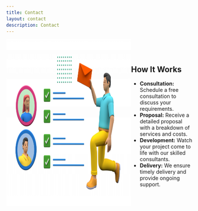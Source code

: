 ```yaml
---
title: Contact
layout: contact
description: Contact
---
```


<div style="display: flex; align-items: center;">
  <a href="/images/Task Management - 640x427.png">
    <img src="/images/Task Management - 640x427.png" alt=" " style="width: 1000px; height: 450px; margin-right: 100px;">
  </a>
  <div>
  
  ## How It Works
  
  - **Consultation:** Schedule a free consultation to discuss your requirements.
  - **Proposal:** Receive a detailed proposal with a breakdown of services and costs.
  - **Development:** Watch your project come to life with our skilled consultants.
  - **Delivery:** We ensure timely delivery and provide ongoing support.

  </div>
</div>



